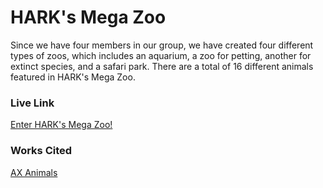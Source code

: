 # HARK's Mega Zoo

Since we have four members in our group, we have created four different types of zoos, which includes an aquarium, a zoo for petting, another for extinct species, and a safari park. There are a total of 16 different animals featured in HARK's Mega Zoo.

### Live Link
[Enter HARK's Mega Zoo!](https://a278pluspi.github.io/CSCI39548-HW1/index)

### Works Cited
[AX Animals](https://a-z-animals.com/)
